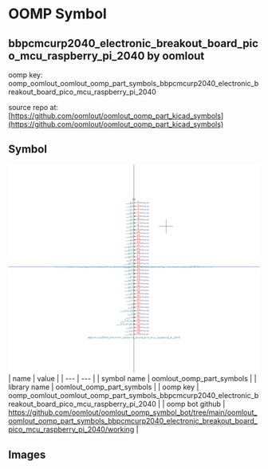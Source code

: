 # OOMP Symbol  
## bbpcmcurp2040_electronic_breakout_board_pico_mcu_raspberry_pi_2040  by oomlout  
  
oomp key: oomp_oomlout_oomlout_oomp_part_symbols_bbpcmcurp2040_electronic_breakout_board_pico_mcu_raspberry_pi_2040  
  
source repo at: [https://github.com/oomlout/oomlout_oomp_part_kicad_symbols](https://github.com/oomlout/oomlout_oomp_part_kicad_symbols)  
## Symbol  
  
[![working.png](working_600.png)](working.png)  
| name | value | 
| --- | --- | 
| symbol name | oomlout_oomp_part_symbols | 
| library name | oomlout_oomp_part_symbols | 
| oomp key | oomp_oomlout_oomlout_oomp_part_symbols_bbpcmcurp2040_electronic_breakout_board_pico_mcu_raspberry_pi_2040 | 
| oomp bot github | https://github.com/oomlout/oomlout_oomp_symbol_bot/tree/main/oomlout_oomlout_oomp_part_symbols_bbpcmcurp2040_electronic_breakout_board_pico_mcu_raspberry_pi_2040/working | 
## Images  
